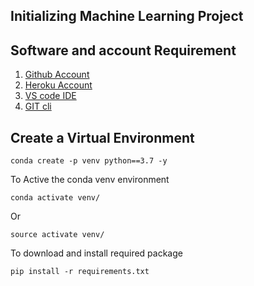 ## Initializing Machine Learning Project
## Software and account Requirement
1. [Github Account](https://github.com/)
2. [Heroku Account](https://www.heroku.com/)
3. [VS code IDE](https://code.visualstudio.com/)
4. [GIT cli](https://git-scm.com/)

## Create a Virtual Environment
```
conda create -p venv python==3.7 -y

```
To Active the conda venv environment 
```
conda activate venv/
```
Or
```
source activate venv/

```
To download and install required package
```
pip install -r requirements.txt

```